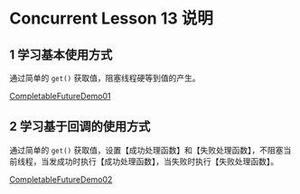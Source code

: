Concurrent Lesson 13 说明
==========================

1 学习基本使用方式
--------------------------

通过简单的 `get()` 获取值，阻塞线程硬等到值的产生。

[CompletableFutureDemo01](src/main/java/hellojava/concurrent/lesson13/CompletableFutureDemo01.java)

2 学习基于回调的使用方式
--------------------------

通过简单的 `get()` 获取值，设置【成功处理函数】和【失败处理函数】，不阻塞当前线程，当发成功时执行【成功处理函数】，当失败时执行【失败处理函数】。

[CompletableFutureDemo02](src/main/java/hellojava/concurrent/lesson13/CompletableFutureDemo02.java)